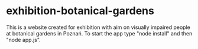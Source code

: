 # exhibition-botanical-gardens
This is a website created for exhibition with aim on visually impaired people at botanical gardens in Poznań. To start the app type "node install" and then "node app.js".
